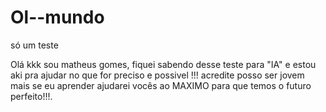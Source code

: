 # Ol--mundo
só um teste 

Olá kkk sou matheus gomes, fiquei sabendo desse teste para "IA" e estou aki pra ajudar no que for preciso e possivel !!! acredite posso ser jovem mais se eu aprender ajudarei vocês ao MAXIMO para que temos o futuro perfeito!!!.
